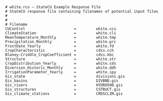     # white.rcu – StateCU Example Response File  
    # StateCU response file containing filenames of potential input files  
    #  
    #  
    # Filename  
    CUControl                      =         white.ccu  
    ClimateStation                 =         white.cli  
    MeanTemperature_Monthly        =         white.tmp  
    Precipitation_Monthly          =         white.prc  
    FrostDate_Yearly               =         white.fd  
    CropCharacteristic             =         cdss.cch  
    Blaney-Criddle_CropCoefficient =         cdss.kbc  
    Structure                      =         white.str  
    CropDistribution_Yearly        =         white.cds  
    Diversion_Historic_Monthly     =         white.ddh  
    IrrigationParameter_Yearly     =         white.ipy  
    Gis_state                      =         divisions.gis  
    Gis_basins                     =         DIVBND.gis  
    Gis_rivers                     =         HYDRO500.gis  
    Gis_structures                 =         CSTRUCT.gis  
    Gis_climate_stations           =         CRDSCLIM.gis  
